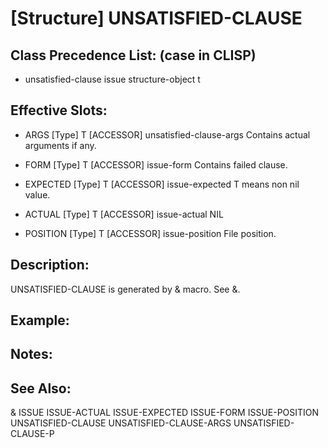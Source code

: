 # [Structure] UNSATISFIED-CLAUSE

## Class Precedence List: (case in CLISP)

* unsatisfied-clause issue structure-object t

## Effective Slots:

* ARGS [Type] T
[ACCESSOR] unsatisfied-clause-args
Contains actual arguments if any.

* FORM [Type] T
[ACCESSOR] issue-form
Contains failed clause.

* EXPECTED [Type] T
[ACCESSOR] issue-expected
T means non nil value.

* ACTUAL [Type] T
[ACCESSOR] issue-actual
NIL

* POSITION [Type] T
[ACCESSOR] issue-position
File position.

## Description:
UNSATISFIED-CLAUSE is generated by & macro.
See &.

## Example:

## Notes:

## See Also:

&
ISSUE
ISSUE-ACTUAL
ISSUE-EXPECTED
ISSUE-FORM
ISSUE-POSITION
UNSATISFIED-CLAUSE
UNSATISFIED-CLAUSE-ARGS
UNSATISFIED-CLAUSE-P
